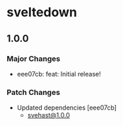 # sveltedown

## 1.0.0

### Major Changes

- eee07cb: feat: Initial release!

### Patch Changes

- Updated dependencies [eee07cb]
  - svehast@1.0.0
